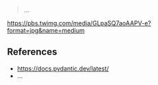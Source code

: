 > …
> 

https://pbs.twimg.com/media/GLpaSQ7aoAAPV-e?format=jpg&name=medium

## References

- https://docs.pydantic.dev/latest/
- …
